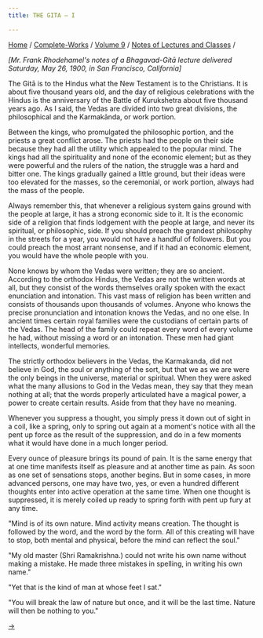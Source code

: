 ```yaml
---
title: THE GITA — I

---
```



[Home](../../../index.htm) / [Complete-Works](../../complete_works.htm)
/ [Volume 9](../volume_9_contents.htm) / [Notes of Lectures and
Classes](notes_of_lectures_and_classes_contents.htm) /



*\[Mr. Frank Rhodehamel's notes of a Bhagavad-Gitā lecture delivered
Saturday, May 26, 1900, in San Francisco, California\]*

The Gitā is to the Hindus what the New Testament is to the Christians.
It is about five thousand years old, and the day of religious
celebrations with the Hindus is the anniversary of the Battle of
Kurukshetra about five thousand years ago. As I said, the Vedas are
divided into two great divisions, the philosophical and the Karmakānda,
or work portion.

Between the kings, who promulgated the philosophic portion, and the
priests a great conflict arose. The priests had the people on their side
because they had all the utility which appealed to the popular mind. The
kings had all the spirituality and none of the economic element; but as
they were powerful and the rulers of the nation, the struggle was a hard
and bitter one. The kings gradually gained a little ground, but their
ideas were too elevated for the masses, so the ceremonial, or work
portion, always had the mass of the people.

Always remember this, that whenever a religious system gains ground with
the people at large, it has a strong economic side to it. It is the
economic side of a religion that finds lodgement with the people at
large, and never its spiritual, or philosophic, side. If you should
preach the grandest philosophy in the streets for a year, you would not
have a handful of followers. But you could preach the most arrant
nonsense, and if it had an economic element, you would have the whole
people with you.

None knows by whom the Vedas were written; they are so ancient.
According to the orthodox Hindus, the Vedas are not the written words at
all, but they consist of the words themselves orally spoken with the
exact enunciation and intonation. This vast mass of religion has been
written and consists of thousands upon thousands of volumes. Anyone who
knows the precise pronunciation and intonation knows the Vedas, and no
one else. In ancient times certain royal families were the custodians of
certain parts of the Vedas. The head of the family could repeat every
word of every volume he had, without missing a word or an intonation.
These men had giant intellects, wonderful memories.

The strictly orthodox believers in the Vedas, the Karmakanda, did not
believe in God, the soul or anything of the sort, but that we as we are
were the only beings in the universe, material or spiritual. When they
were asked what the many allusions to God in the Vedas mean, they say
that they mean nothing at all; that the words properly articulated have
a magical power, a power to create certain results. Aside from that they
have no meaning.

Whenever you suppress a thought, you simply press it down out of sight
in a coil, like a spring, only to spring out again at a moment's notice
with all the pent up force as the result of the suppression, and do in a
few moments what it would have done in a much longer period.

Every ounce of pleasure brings its pound of pain. It is the same energy
that at one time manifests itself as pleasure and at another time as
pain. As soon as one set of sensations stops, another begins. But in
some cases, in more advanced persons, one may have two, yes, or even a
hundred different thoughts enter into active operation at the same time.
When one thought is suppressed, it is merely coiled up ready to spring
forth with pent up fury at any time.

"Mind is of its own nature. Mind activity means creation. The thought is
followed by the word, and the word by the form. All of this creating
will have to stop, both mental and physical, before the mind can reflect
the soul."

"My old master (Shri Ramakrishna.) could not write his own name without
making a mistake. He made three mistakes in spelling, in writing his own
name."

"Yet that is the kind of man at whose feet I sat."

"You will break the law of nature but once, and it will be the last
time. Nature will then be nothing to you."

[→](the_gita_iii.htm)


